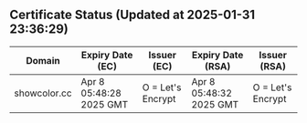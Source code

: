 ## Certificate Status (Updated at 2025-01-31 23:36:29)
| Domain | Expiry Date (EC) | Issuer (EC) | Expiry Date (RSA) | Issuer (RSA) |
|--------|------------------|-------------|-------------------|--------------|
| showcolor.cc | Apr  8 05:48:28 2025 GMT |  O = Let's Encrypt | Apr  8 05:48:32 2025 GMT |  O = Let's Encrypt |
